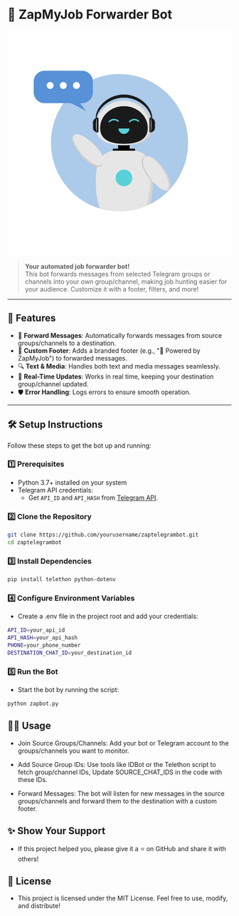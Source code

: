 # 🚀 **ZapMyJob Forwarder Bot**

![Bot Image](https://raw.githubusercontent.com/Dantusaikamal/zaptelegrambot/main/zap.jpg)

> **Your automated job forwarder bot!**  
> This bot forwards messages from selected Telegram groups or channels into your own group/channel, making job hunting easier for your audience. Customize it with a footer, filters, and more!

---

## 🎯 **Features**

- 🌟 **Forward Messages**: Automatically forwards messages from source groups/channels to a destination.
- 📝 **Custom Footer**: Adds a branded footer (e.g., "🔗 Powered by ZapMyJob") to forwarded messages.
- 🔍 **Text & Media**: Handles both text and media messages seamlessly.
- 🚦 **Real-Time Updates**: Works in real time, keeping your destination group/channel updated.
- 🛡️ **Error Handling**: Logs errors to ensure smooth operation.

---

## 🛠️ **Setup Instructions**

Follow these steps to get the bot up and running:

### 1️⃣ **Prerequisites**

- Python 3.7+ installed on your system
- Telegram API credentials:
  - Get `API_ID` and `API_HASH` from [Telegram API](https://my.telegram.org/).

### 2️⃣ **Clone the Repository**

```bash
git clone https://github.com/yourusername/zaptelegrambot.git
cd zaptelegrambot
```

### 3️⃣ Install Dependencies

```bash
pip install telethon python-dotenv
```

### 4️⃣ Configure Environment Variables

- Create a .env file in the project root and add your credentials:

```bash
API_ID=your_api_id
API_HASH=your_api_hash
PHONE=your_phone_number
DESTINATION_CHAT_ID=your_destination_id
```

### 5️⃣ Run the Bot

- Start the bot by running the script:

```bash
python zapbot.py
```

## 🧑‍💻 Usage

- Join Source Groups/Channels: Add your bot or Telegram account to the groups/channels you want to monitor.

- Add Source Group IDs: Use tools like IDBot or the Telethon script to fetch group/channel IDs, Update SOURCE_CHAT_IDS in the code with these IDs.

- Forward Messages: The bot will listen for new messages in the source groups/channels and forward them to the destination with a custom footer.

## ✨ Show Your Support

- If this project helped you, please give it a ⭐️ on GitHub and share it with others!

## 📄 License

- This project is licensed under the MIT License. Feel free to use, modify, and distribute!
